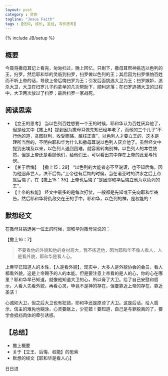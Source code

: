 ```yaml
---
layout: post
category : 灵修
tagline: "Jesus Faith"
tags : [信仰, 成长, 圣经, 写作思考]
---
```

{% include JB/setup %}

## 概要
 
今晨将撒母耳记上看完，匆匆扫过，晚上回忆，只剩下，撒母耳帮神挑选以色列的王，扫罗，然后耶和华的灵临到扫罗，扫罗做以色列的王；其后因为扫罗惧怕百姓而不听上帝的话，导致上帝后悔扫罗为王；引发后面挑选大卫为王；扫罗嫉妒，追杀大卫，大卫在扫罗儿子约拿单的几次帮助下，顺利逃落；在扫罗追捕大卫的过程中，大卫两次放过了扫罗；最后扫罗一家战死。

## 阅读思索

* 【立王的思考】  当以色列百姓想要一个王的时候，耶和华认为百姓厌弃他了，但是经文中【撒上8】提到因为撒母耳做先知已经年老了，而他的三个儿子“不行他的道，贪图财利，收受贿赂，屈枉正直”，以色列人才要立王的，这本是理所当然的，不明白耶和华为什么和撒母耳说以色列人厌弃他了。虽然经文中提到出埃及以来，以色列人遇到困难，就容易转向别神，以色列人的本性使然，但是上帝还是看顾他们，给他们王，可以看出其中存在上帝的此爱与怜悯。
* 【关于后悔】  【撒上15：29】 “以色列的大能者必不至说谎，也不知后悔。因为他迥非世人，决不后悔。”上帝也有后悔的时候，当在诺亚时的洪水之后上帝就后悔了，在【撒上15：35】上帝也后悔了“是因耶和华后悔立他为以色列的王”。
* 【上帝的权能】  经文中最多的是每次打仗，一般都是先知或王先向耶和华祷告，然后耶和华将仇敌交在王的手中，耶和华，以色列的神，是权能的！

## 默想经文

在撒母耳挑选另一位王的时候，耶和华对撒母耳说的：

【撒上16：7】

> 不要看他的外貌和他的身材高大，我不拣选他，因为耶和华不像人看人，人是看外貌，耶和华是看人心。

上帝早已知道人的本性，【人是看外貌】，现实中，大多人是外貌协会的会员，看人都看外貌，这是上帝赐予的人的本能。但是要注意上帝看的是人的心，你的心在哪里？耶和华早已知道，就像他知道大卫的心，所以膏了大卫。给了自己安慰和启示，人看人先看外貌，再看心灵，毕竟不是神的存在，但要靠近上帝的存在，靠近圣洁！

心诚如大卫，但之后大卫也有犯错，耶和华还是原谅了大卫。这是后话，给人启示，信主的难免也糊涂，心灵要献上，少犯错！要知道，自己是与罪脱离的了，要学会抵挡肉体的牵引诱惑。

## 【总结】

* 撒上概要
* 关于【立王、后悔、权能】的思索
* 默想的经文【耶和华是看人心】

日日进